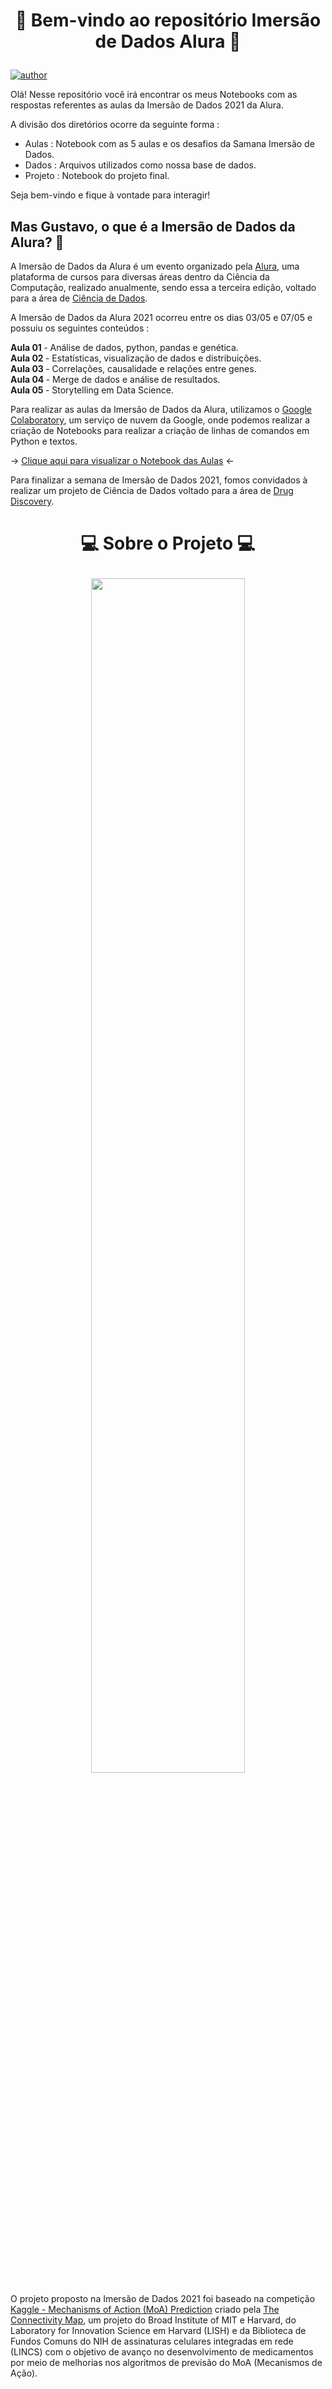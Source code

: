 # <p align="center"> 🎲 Bem-vindo ao repositório Imersão de Dados Alura 🎲

[![author](https://img.shields.io/badge/author-gustavolq-red.svg)](https://www.linkedin.com/in/gustavoquadra/)

Olá! Nesse repositório você irá encontrar os meus Notebooks com as respostas referentes as aulas da Imersão de Dados 2021 da Alura. 

A divisão dos diretórios ocorre da seguinte forma :
- Aulas : Notebook com as 5 aulas e os desafios da Samana Imersão de Dados.
- Dados : Arquivos utilizados como nossa base de dados.
- Projeto : Notebook do projeto final.

Seja bem-vindo e fique à vontade para interagir!

## Mas Gustavo, o que é a Imersão de Dados da Alura? 🤔
A Imersão de Dados da Alura é um evento organizado pela [Alura](https://www.alura.com.br/), uma plataforma de cursos para diversas áreas dentro da Ciência da Computação, realizado anualmente, sendo essa a terceira edição, voltado para a área de [Ciência de Dados](https://pt.wikipedia.org/wiki/Ci%C3%AAncia_de_dados).

A Imersão de Dados da Alura 2021 ocorreu entre os dias 03/05 e 07/05 e possuiu os seguintes conteúdos :

<b> Aula 01 </b> - Análise de dados, python, pandas e genética.</br>
<b> Aula 02 </b> - Estatísticas, visualização de dados e distribuições. </br>
<b> Aula 03 </b> - Correlações, causalidade e relações entre genes.</br>
<b> Aula 04 </b> - Merge de dados e análise de resultados.</br>
<b> Aula 05 </b> - Storytelling em Data Science.</br>

Para realizar as aulas da Imersão de Dados da Alura, utilizamos o [Google Colaboratory](https://colab.research.google.com/notebooks/intro.ipynb), um serviço de nuvem da Google, onde podemos realizar a criação de Notebooks para realizar a criação de linhas de comandos em Python e textos.

-> [Clique aqui para visualizar o Notebook das Aulas](https://github.com/gustavolq/Imersao-Dados-Alura/blob/main/Aulas/Aulas_GustavoQuadra.ipynb) <-

Para finalizar a semana de Imersão de Dados 2021, fomos convidados à realizar um projeto de Ciência de Dados voltado para a área de [Drug Discovery](https://en.wikipedia.org/wiki/Drug_discovery).

# <p align="center"> 💻 Sobre o Projeto 💻

<p align="center">
  <img src = "https://mma.prnasia.com/media2/1283775/drug_discovery_pharma_data_science.jpg?p=publish" width = 70%>
</p>

O projeto proposto na Imersão de Dados 2021 foi baseado na competição [Kaggle - Mechanisms of Action (MoA) Prediction](https://www.kaggle.com/c/lish-moa/overview) criado pela [The Connectivity Map](https://clue.io/), um projeto do Broad Institute of MIT e Harvard, do Laboratory for Innovation Science em Harvard (LISH) e da Biblioteca de Fundos Comuns do NIH de assinaturas celulares integradas em rede (LINCS) com o objetivo de avanço no desenvolvimento de medicamentos por meio de melhorias nos algoritmos de previsão do MoA (Mecanismos de Ação).
